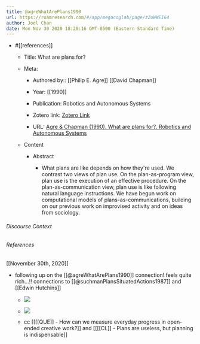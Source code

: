 ```yaml
---
title: @agreWhatArePlans1990
url: https://roamresearch.com/#/app/megacoglab/page/zZoWWEI64
author: Joel Chan
date: Mon Nov 30 2020 18:20:16 GMT-0500 (Eastern Standard Time)
---
```


- #[[references]]

    - Title: What are plans for?

    - Meta:

        - Authored by:: [[Philip E. Agre]] [[David Chapman]]

        - Year: [[1990]]

        - Publication: Robotics and Autonomous Systems

        - Zotero link: [Zotero Link](zotero://select/items/1_M5DH5VL8)

        - URL: [Agre & Chapman (1990). What are plans for?. Robotics and Autonomous Systems](http://www.sciencedirect.com/science/article/pii/S0921889005800260)

    - Content

        - Abstract

            - What plans are like depends on how they're used. We contrast two views of plan use. On the plan-as-program view, plan use is the execution of an effective procedure. On the plan-as-communication view, plan use is like following natural language instructions. We have begun work on computational models of plans-as-communications, building on our previous work on improvised activity and on ideas from sociology.

###### Discourse Context



###### References

[[November 30th, 2020]]

- following up on the [[@agreWhatArePlans1990]] connection! feels quite rich...!! connections to [[@suchmanPlansSituatedActions1987]] and [[Edwin Hutchins]]

    - ![](https://firebasestorage.googleapis.com/v0/b/firescript-577a2.appspot.com/o/imgs%2Fapp%2Fmegacoglab%2F65mCJsLJpF.png?alt=media&token=8691102a-fe1e-4a88-836d-3500611f3c84)

    - ![](https://firebasestorage.googleapis.com/v0/b/firescript-577a2.appspot.com/o/imgs%2Fapp%2Fmegacoglab%2Fc_V1bh8aFJ.png?alt=media&token=3b08923d-8f83-4be7-9be0-9ea15e071a51)

    - cc [[[[QUE]] - How can we measure everyday progress in open-ended creative work?]] and [[[[CL]] - Plans are useless, but planning is indispensable]]
